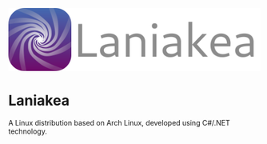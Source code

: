 ![Laniakea Logo](https://raw.githubusercontent.com/laniakeaos/laniakea-logo/refs/heads/main/laniakea-logo%40256.png)

# Laniakea

A Linux distribution based on Arch Linux, developed using C#/.NET technology.
